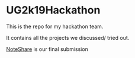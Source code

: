 # UG2k19Hackathon
This is the repo for my hackathon team.

It contains all the projects we discussed/ tried out.

[NoteShare](NoteShare) is our final submission
